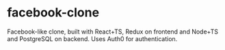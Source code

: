 # facebook-clone
Facebook-like clone, built with React+TS, Redux on frontend and Node+TS and PostgreSQL on backend. Uses Auth0 for authentication.
